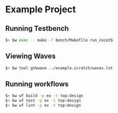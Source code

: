# Example Project

## Running Testbench

```bash
$> bw exec -- make -f bench/Makefile run_cocotb
```

## Viewing Waves

```bash
$> bw tool gtkwave ../example.scratch/waves.lxt
```

## Running workflows
```bash
$> bw wf build -p ex -t top:design
$> bw wf test -p ex -t top:design
$> bw wf lint -p ex -t top:design
```